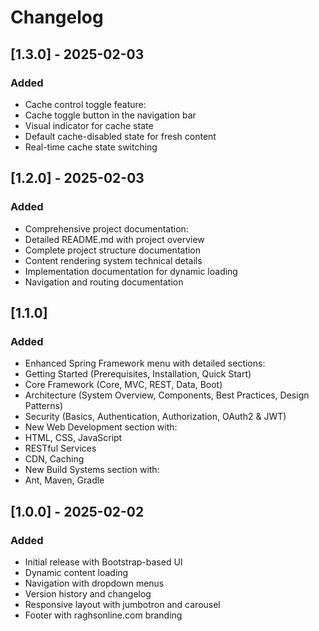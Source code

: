 # Changelog

## [1.3.0] - 2025-02-03
### Added
- Cache control toggle feature:
- Cache toggle button in the navigation bar
- Visual indicator for cache state
- Default cache-disabled state for fresh content
- Real-time cache state switching

## [1.2.0] - 2025-02-03
### Added
- Comprehensive project documentation:
- Detailed README.md with project overview
- Complete project structure documentation
- Content rendering system technical details
- Implementation documentation for dynamic loading
- Navigation and routing documentation

## [1.1.0]
### Added
- Enhanced Spring Framework menu with detailed sections:
- Getting Started (Prerequisites, Installation, Quick Start)
- Core Framework (Core, MVC, REST, Data, Boot)
- Architecture (System Overview, Components, Best Practices, Design Patterns)
- Security (Basics, Authentication, Authorization, OAuth2 & JWT)
- New Web Development section with:
- HTML, CSS, JavaScript
- RESTful Services
- CDN, Caching
- New Build Systems section with:
- Ant, Maven, Gradle

## [1.0.0] - 2025-02-02
### Added
- Initial release with Bootstrap-based UI
- Dynamic content loading
- Navigation with dropdown menus
- Version history and changelog
- Responsive layout with jumbotron and carousel
- Footer with raghsonline.com branding
